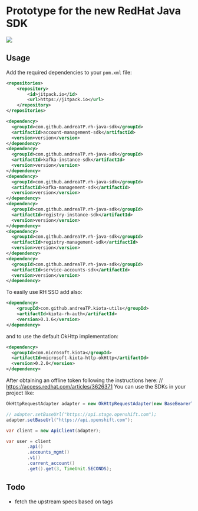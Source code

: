 # Prototype for the new RedHat Java SDK

[![](https://jitpack.io/v/andreaTP/rh-java-sdk.svg)](https://jitpack.io/#andreaTP/rh-java-sdk)

## Usage

Add the required dependencies to your `pom.xml` file:

```xml
<repositories>
    <repository>
        <id>jitpack.io</id>
        <url>https://jitpack.io</url>
    </repository>
</repositories>

<dependency>
  <groupId>com.github.andreaTP.rh-java-sdk</groupId>
  <artifactId>account-management-sdk</artifactId>
  <version>version</version>
</dependency>
<dependency>
  <groupId>com.github.andreaTP.rh-java-sdk</groupId>
  <artifactId>kafka-instance-sdk</artifactId>
  <version>version</version>
</dependency>
<dependency>
  <groupId>com.github.andreaTP.rh-java-sdk</groupId>
  <artifactId>kafka-management-sdk</artifactId>
  <version>version</version>
</dependency>
<dependency>
  <groupId>com.github.andreaTP.rh-java-sdk</groupId>
  <artifactId>registry-instance-sdk</artifactId>
  <version>version</version>
</dependency>
<dependency>
  <groupId>com.github.andreaTP.rh-java-sdk</groupId>
  <artifactId>registry-management-sdk</artifactId>
  <version>version</version>
</dependency>
<dependency>
  <groupId>com.github.andreaTP.rh-java-sdk</groupId>
  <artifactId>service-accounts-sdk</artifactId>
  <version>version</version>
</dependency>

```

To easily use RH SSO add also:
```xml
<dependency>
    <groupId>com.github.andreaTP.kiota-utils</groupId>
    <artifactId>kiota-rh-auth</artifactId>
    <version>0.1.6</version>
</dependency>
```
and to use the default OkHttp implementation:
```xml
<dependency>
  <groupId>com.microsoft.kiota</groupId>
  <artifactId>microsoft-kiota-http-okHttp</artifactId>
  <version>0.2.0</version>
</dependency>
```

After obtaining an offline token following the instructions here: // https://access.redhat.com/articles/3626371
You can use the SDKs in your project like:

```java
OkHttpRequestAdapter adapter = new OkHttpRequestAdapter(new BaseBearerTokenAuthenticationProvider(new RHAccessTokenProvider(offline_token)));

// adapter.setBaseUrl("https://api.stage.openshift.com");
adapter.setBaseUrl("https://api.openshift.com");

var client = new ApiClient(adapter);

var user = client
        .api()
        .accounts_mgmt()
        .v1()
        .current_account()
        .get().get(3, TimeUnit.SECONDS);
```


## Todo

- fetch the upstream specs based on tags
